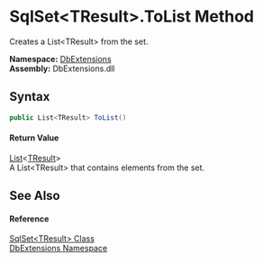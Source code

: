SqlSet&lt;TResult>.ToList Method
================================
Creates a List&lt;TResult> from the set.
  
**Namespace:** [DbExtensions][1]  
**Assembly:** DbExtensions.dll

Syntax
------

```csharp
public List<TResult> ToList()
```

#### Return Value
[List][2]&lt;[TResult][3]>  
A List&lt;TResult> that contains elements from the set.

See Also
--------

#### Reference
[SqlSet&lt;TResult> Class][3]  
[DbExtensions Namespace][1]  

[1]: ../README.md
[2]: https://learn.microsoft.com/dotnet/api/system.collections.generic.list-1
[3]: README.md